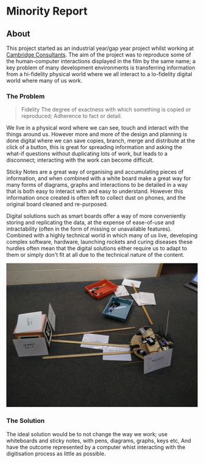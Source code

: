 # Minority Report

## About

This project started as an industrial year/gap year project whilst working at [Cambridge Consultants](http://www.cambridgeconsultants.com/). The aim of the project was to reproduce some of the human-computer interactions displayed in the film by the same name; a key problem of many development environments is transferring information from a hi-fidelity physical world where we all interact to a lo-fidelity digital world where many of us work.

### The Problem

> Fidelity
> The degree of exactness with which something is copied or reproduced; Adherence to fact or detail.

We live in a physical word where we can see, touch and interact with the things around us. However more and more of the design and planning is done digital where we can save copies, branch, merge and distribute at the click of a button, this is great for spreading information and asking the what-if questions without duplicating lots of work, but leads to a disconnect; interacting with the work can become difficult. 

Sticky Notes are a great way of organising and accumulating pieces of information, and when combined with a white board make a great way for many forms of diagrams, graphs and interactions to be detailed in a way that is both easy to interact with and easy to understand. However this information once created is often left to collect dust on phones, and the original board cleaned and re-purposed.

Digital solutions such as smart boards offer a way of more conveniently storing and replicating the data, at the expense of ease-of-use and intractability (often in the form of missing or unavailable features). Combined with a highly technical world in which many of us live, developing complex software, hardware, launching rockets and curing diseases these hurdles often mean that the digital solutions either require us to adapt to them or simply don't fit at all due to the technical nature of the content.

![Visualising the digital world](https://github.com/njdart/Minority-Report/raw/master/docs/res/understandingDigitalWorld.jpg)
 
### The Solution

The ideal solution would be to not change the way we work; use whiteboards and sticky notes, with pens, diagrams, graphs, keys etc, And have the outcome represented by a computer whist interacting with the digitisation process as little as possible.

